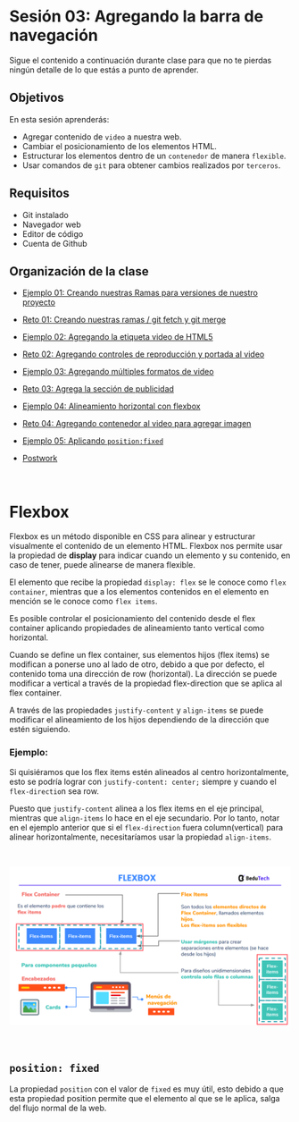 # Sesión 03: Agregando la barra de navegación

Sigue el contenido a continuación durante clase para que no te pierdas ningún
detalle de lo que estás a punto de aprender.

## Objetivos

En esta sesión aprenderás:

- Agregar contenido de `video` a nuestra web.
- Cambiar el posicionamiento de los elementos HTML.
- Estructurar los elementos dentro de un `contenedor` de manera `flexible`.
- Usar comandos de `git` para obtener cambios realizados por `terceros`.

## Requisitos

- Git  instalado
- Navegador web
- Editor de código 
- Cuenta de Github

## Organización de la clase

- [Ejemplo 01: Creando nuestras Ramas para versiones de nuestro proyecto](./Ejemplo-01)

- [Reto  01: Creando nuestras ramas / git fetch y git merge](./reto-01)

- [Ejemplo  02: Agregando la etiqueta video de HTML5](./Ejemplo-02)

- [Reto  02: Agregando controles de reproducción y portada al video](./reto-02)

- [Ejemplo  03: Agregando múltiples formatos de video](./Ejemplo-03)

- [Reto  03: Agrega la sección de publicidad](./reto-03)

- [Ejemplo  04: Alineamiento horizontal con flexbox](./Ejemplo-04)

- [Reto  04: Agregando contenedor al video para agregar imagen](./reto-04)

- [Ejemplo  05: Aplicando `position:fixed`](./Ejemplo-05)

- [Postwork](./postwork)

<br/>

# Flexbox

Flexbox es un método disponible en CSS para alinear y estructurar visualmente el contenido de un elemento HTML. Flexbox nos permite usar la propiedad de **display** para indicar cuando un elemento y su contenido, en caso de tener, puede alinearse de manera flexible.

El elemento que recibe la propiedad `display: flex` se le conoce como `flex container`, mientras que a los elementos contenidos en el elemento en mención se le conoce como `flex items`.

Es posible controlar el posicionamiento del contenido desde el flex container aplicando propiedades de alineamiento tanto vertical como horizontal.

Cuando se define un flex container, sus elementos hijos (flex items) se modifican a ponerse uno al lado de otro, debido a que por defecto, el contenido toma una dirección de row (horizontal). La dirección se puede modificar a vertical a través de la propiedad flex-direction que se aplica al flex container.

A través de las propiedades `justify-content` y `align-items` se puede modificar el alineamiento de los hijos dependiendo de la dirección que estén siguiendo.

### Ejemplo:

Si quisiéramos que los flex items estén alineados al centro horizontalmente, esto se podría lograr con `justify-content: center;` siempre y cuando el `flex-directio`n sea row.

Puesto que `justify-content` alinea a los flex items en el eje principal, mientras que `align-items` lo hace en el eje secundario. Por lo tanto, notar en el ejemplo anterior que si el `flex-direction` fuera column(vertical) para alinear horizontalmente, necesitaríamos usar la propiedad `align-items`.

<br/>

![](./assets/s3.png)

<br/>

## `position: fixed`

La propiedad `position` con el valor de `fixed` es muy útil, esto debido a que esta propiedad position permite que el elemento al que se le aplica, salga del flujo normal de la web.